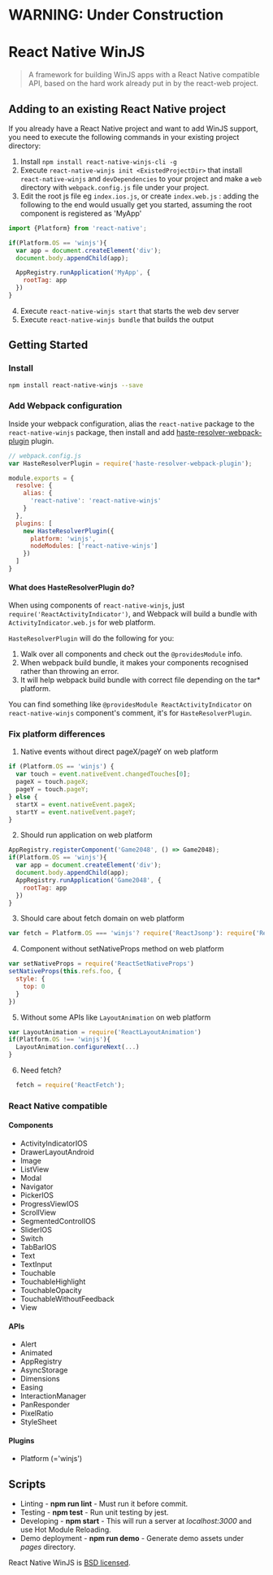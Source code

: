 # WARNING: Under Construction
           
# React Native WinJS

> A framework for building WinJS apps with a React Native compatible API, based on the hard work already put in by the react-web project.

## Adding to an existing React Native project

If you already have a React Native project and want to add WinJS support, you need to execute the following commands in your existing project directory:

1. Install `npm install react-native-winjs-cli -g`
2. Execute `react-native-winjs init <ExistedProjectDir>` that install `react-native-winjs` and `devDependencies` to your project and make a `web` directory with `webpack.config.js` file under your project. 
3. Edit the root js file eg `index.ios.js`, or create `index.web.js` : adding the following to the end would usually get you started, assuming the root component is registered as 'MyApp'
```js
import {Platform} from 'react-native';

if(Platform.OS == 'winjs'){
  var app = document.createElement('div');
  document.body.appendChild(app);

  AppRegistry.runApplication('MyApp', {
    rootTag: app
  })
}
```
4. Execute `react-native-winjs start` that starts the web dev server
5. Execute `react-native-winjs bundle` that builds the output

## Getting Started

### Install

```sh
npm install react-native-winjs --save
```

### Add Webpack configuration

Inside your webpack configuration, alias the `react-native` package to the `react-native-winjs` package, then install and add [haste-resolver-webpack-plugin](https://github.com/yuanyan/haste-resolver-webpack-plugin) plugin.

```js
// webpack.config.js
var HasteResolverPlugin = require('haste-resolver-webpack-plugin');

module.exports = {
  resolve: {
    alias: {
      'react-native': 'react-native-winjs'
    }
  },
  plugins: [
    new HasteResolverPlugin({
      platform: 'winjs',
      nodeModules: ['react-native-winjs']
    })
  ]
}
```

#### What does HasteResolverPlugin do?

When using components of `react-native-winjs`, just `require('ReactActivityIndicator')`, and Webpack will build a bundle with `ActivityIndicator.web.js` for web platform.

`HasteResolverPlugin` will do the following for you:

1. Walk over all components and check out the `@providesModule` info.
2. When webpack build bundle, it makes your components recognised rather than throwing an error.
3. It will help webpack build bundle with correct file depending on the tar* platform.

You can find something like `@providesModule ReactActivityIndicator` on `react-native-winjs` component's comment, it's for `HasteResolverPlugin`.

### Fix platform differences

1. Native events without direct pageX/pageY on web platform
  ```js
  if (Platform.OS == 'winjs') {
    var touch = event.nativeEvent.changedTouches[0];
    pageX = touch.pageX;
    pageY = touch.pageY;
  } else {
    startX = event.nativeEvent.pageX;
    startY = event.nativeEvent.pageY;
  }
  ```

2. Should run application on web platform
  ```js
  AppRegistry.registerComponent('Game2048', () => Game2048);
  if(Platform.OS == 'winjs'){
    var app = document.createElement('div');
    document.body.appendChild(app);
    AppRegistry.runApplication('Game2048', {
      rootTag: app
    })
  }
  ```

3. Should care about fetch domain on web platform
  ```js
  var fetch = Platform.OS === 'winjs'? require('ReactJsonp'): require('ReactFetch');
  ```

4. Component without setNativeProps method on web platform
  ```js
  var setNativeProps = require('ReactSetNativeProps')
  setNativeProps(this.refs.foo, {
    style: {
      top: 0
    }
  })
  ```

5. Without some APIs like `LayoutAnimation` on web platform
  ```js
  var LayoutAnimation = require('ReactLayoutAnimation')
  if(Platform.OS !== 'winjs'){
    LayoutAnimation.configureNext(...)
  }
  ```
  
6. Need fetch?
```js
  fetch = require('ReactFetch');
```

### React Native compatible

#### Components

* ActivityIndicatorIOS
* DrawerLayoutAndroid
* Image
* ListView
* Modal
* Navigator
* PickerIOS
* ProgressViewIOS
* ScrollView 
* SegmentedControlIOS
* SliderIOS
* Switch
* TabBarIOS
* Text
* TextInput
* Touchable
* TouchableHighlight
* TouchableOpacity
* TouchableWithoutFeedback
* View

#### APIs

* Alert
* Animated
* AppRegistry
* AsyncStorage
* Dimensions
* Easing
* InteractionManager
* PanResponder
* PixelRatio
* StyleSheet

#### Plugins

* Platform (='winjs')

## Scripts

* Linting - **npm run lint** - Must run it before commit.
* Testing - **npm test** - Run unit testing by jest.
* Developing - **npm start** - This will run a server at *localhost:3000* and use Hot Module Reloading.
* Demo deployment - **npm run demo** - Generate demo assets under *pages* directory.

React Native WinJS is [BSD licensed](./LICENSE).
